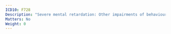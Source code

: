 ```yaml
---
ICD10: F728
Description: "Severe mental retardation: Other impairments of behaviour"
Matters: No
Weight: 0
---
```


